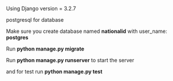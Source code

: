 Using Django version = 3.2.7

postgresql for database

Make sure you create database named **nationalid** with user_name: **postgres**

Run **python manage.py migrate**

Run **python manage.py runserver** to start the server

and for test run **python manage.py  test**

